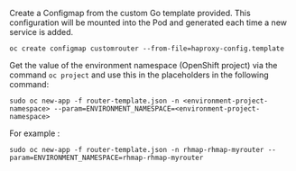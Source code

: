 Create a Configmap from the custom Go template provided. This configuration will be mounted into the Pod and generated each time a new service is added.

```
oc create configmap customrouter --from-file=haproxy-config.template
```


Get the value of the environment namespace (OpenShift project) via the command `oc project` and use this in the placeholders in the following command:

```
sudo oc new-app -f router-template.json -n <environment-project-namespace> --param=ENVIRONMENT_NAMESPACE=<environment-project-namespace>
```
For example :

```
sudo oc new-app -f router-template.json -n rhmap-rhmap-myrouter --param=ENVIRONMENT_NAMESPACE=rhmap-rhmap-myrouter

